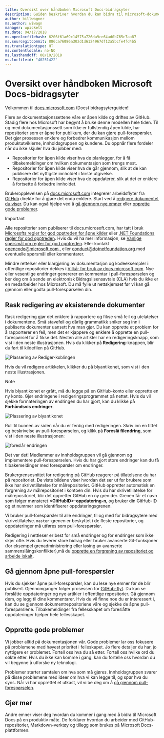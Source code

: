```yaml
---
title: Oversikt over håndboken Microsoft Docs-bidragsyter
description: Guiden beskriver hvordan du kan bidra til Microsoft-dokumentasjonssiden docs.microsoft.com.
author: billwagner
ms.author: wiwagn
manager: wpickett
ms.date: 04/17/2018
ms.openlocfilehash: 6206f61a69c14575a726da9ce64ad0b765c7aa87
ms.sourcegitcommit: 886ca76086a302d1d6124967df12a5bcfe4fd4b5
ms.translationtype: HT
ms.contentlocale: nb-NO
ms.lasthandoff: 08/10/2018
ms.locfileid: "40251422"
---
```

# <a name="microsoft-docs-contributor-guide-overview"></a>Oversikt over håndboken Microsoft Docs-bidragsyter

Velkommen til [docs.microsoft.com](https://docs.microsoft.com) (Docs) bidragsyterguiden!

Flere av dokumentasjonssettene våre er åpen kilde og driftes av GitHub. Stadig flere hos Microsoft har begynt å bruke denne modellen hele tiden. Til og med dokumentasjonssett som ikke er fullstendig åpen kilde, har repositorier som er åpne for publikum, der du kan gjøre pull-forespørsler. Det gjør prosessen enklere og forbedrer kommunikasjon mellom produktutviklerne, innholdsgruppen og kundene. Du oppnår flere fordeler når du ikke skjuler hva du jobber med:

- Repositorier for åpen kilde viser hva de planlegger, for å få tilbakemeldinger om hvilken dokumentasjon som trengs mest.
- Repositorier for åpen kilde viser hva de går gjennom, slik at de kan publisere det nyttigste innholdet i første utgivelse.
- Repositorier for åpen kilde viser hva de oppdaterer, slik at det er enklere å fortsette å forbedre innholdet.

Brukeropplevelsen på [docs.microsoft.com](https://docs.microsoft.com) integrerer arbeidsflyter fra [GitHub](https://github.com) direkte for å gjøre det enda enklere. Start ved å [redigere dokumentet du viser](#quick-edits-to-existing-documents). Du kan også hjelpe ved å [gå gjennom nye emner](#review-open-prs) eller [opprette gode problemer](#create-quality-issues).

> [!IMPORTANT]
> Alle repositorier som publiserer til docs.microsoft.com, har tatt i bruk [Microsofts regler for god opptreden for åpne kilder](https://opensource.microsoft.com/codeofconduct/) eller [.NET Foundations regler for god opptreden](https://dotnetfoundation.org/code-of-conduct). Hvis du vil ha mer informasjon, se [Vanlige spørsmål om regler for god opptreden](https://opensource.microsoft.com/codeofconduct/faq/). Eller kontakt [ opencode@microsoft.com ](mailto:opencode@microsoft.com), eller [ conduct@dotnetfoundation.org ](mailto:conduct@dotnetfoundation.org) med eventuelle spørsmål eller kommentarer.<br>
>
> Mindre rettelser eller klargjøring av dokumentasjon og kodeeksempler i offentlige repositorier dekkes i [Vilkår for bruk av docs.microsoft.com](https://docs.microsoft.com/legal/termsofuse). Nye eller vesentlige endringer genererer en kommentar i pull-forespørselen og ber deg om å sende en elektronisk Bidragslisensavtale (CLA) hvis du ikke er en medarbeider hos Microsoft. Du må fylle ut nettskjemaet før vi kan gå gjennom eller godta pull-forespørselen din.

## <a name="quick-edits-to-existing-documents"></a>Rask redigering av eksisterende dokumenter

Rask redigering gjør det enklere å rapportere og fikse små feil og utelatelser i dokumentene. Små stavefeil og dårlig grammatikk sniker seg inn i publiserte dokumenter uansett hva man gjør. Du kan opprette et problem for å rapporterer en feil, men det er kjappere og enklere å opprette en pull-forespørsel for å fikse det. Nesten alle artikler har en redigeringsknapp, som vist i den neste illustrasjonen. Hvis du klikker på **Redigering**-knappen, blir du ført til kildefilen på GitHub.

![Plassering av Rediger-koblingen](./media/index/edit-article.png)

Hvis du vil redigere artikkelen, klikker du på blyantikonet, som vist i den neste illustrasjonen.

> [!NOTE]
> Hvis blyantikonet er grått, må du logge på en GitHub-konto eller opprette en ny konto. Gjør endringene i redigeringsprogrammet på nettet. Hvis du vil sjekke formateringen av endringen du har gjort, kan du klikke på **Forhåndsvis endringer**.

![Plassering av blyantikonet](./media/index/editicon.png)

Rull til bunnen av siden når du er ferdig med redigeringen. Skriv inn en tittel og beskrivelse av pull-forespørselen, og klikk på **Foreslå filendring**, som vist i den neste illustrasjonen:

![foreslår endringen](./media/index/submit-pull-request.png)

Det var det! Medlemmer av innholdsgruppen vil gå gjennom og implementere pull-forespørselen. Hvis du har gjort store endringer kan du få tilbakemeldinger med forespørsler om endringer.

Brukergrensesnittet for redigering på GitHub reagerer på tillatelsene du har på repositoriet. De viste bildene viser hvordan det ser ut for brukere som ikke har skrivetillatelse for målrepositoriet. GitHub oppretter automatisk en forgrening av målrepositoriet i kontoen din. Hvis du har skrivetillatelse for målrepositoriet, blir det oppretter GitHub en ny gren der. Grenen får et navn som følger mønsteret **\<GitHubID\>-oppdatering-n**, og bruker din GitHub-ID og et nummer som identifiserer oppdateringsgrenen.

Vi bruker pull-forespørsler til alle endringer, til og med for bidragsytere med skrivetillatelse. `master`-grenen er beskyttet i de fleste repositorier, og oppdateringer må utføres som pull-forespørsler.

Redigering i nettleser er best for små endringer og for endringer som ikke skjer ofte. Hvis du leverer store bidrag eller bruker avanserte Git-funksjoner (for eksempel grenadministrering eller løsing av avanserte sammenslåingskonflikter),må du [opprette en forgrening av repositoriet og arbeide lokalt](how-to-write-workflows-major.md).

## <a name="review-open-prs"></a>Gå gjennom åpne pull-forespørsler

Hvis du sjekker åpne pull-forespørsler, kan du lese nye emner før de blir publisert. Gjennomganger følger prosessen for [GitHub-flyt](https://guides.github.com/introduction/flow/). Du kan se forslåtte oppdateringer og nye artikler i offentlige repositorier. Gå gjennom dem, og legg til dine kommentarer. Hvis du vil finne noe du er interessert i, kan du se gjennom dokumentrepositoriene våre og sjekke de åpne pull-forespørslene. Tilbakemeldinger fra fellesskapet om foreslåtte oppdateringer hjelper hele fellesskapet.

## <a name="create-quality-issues"></a>Opprette gode problemer

Vi jobber alltid på dokumentasjonen vår. Gode problemer lar oss fokusere på problemene med høyest prioritet i felleskapet. Jo flere detaljer du har, jo nyttigere er problemet. Fortell oss hva du så etter. Fortell oss hvilke ord du søkte etter. Hvis du ikke kan komme i gang, kan du fortelle oss hvordan du vil begynne å utforske ny teknologi.

Problemer starter samtalen om hva som må gjøres. Innholdsgruppen svarer på disse problemene med ideer om hva vi kan legge til, og spør hva du syns. Når vi har opprettet et utkast, vil vi be deg om å [gå gjennom pull-forespørselen](#review-open-prs).

## <a name="get-more-involved"></a>Gjør mer

Andre emner viser deg hvordan du kommer i gang med å bidra til Microsoft Docs på en produktiv måte. De forklarer hvordan du arbeider med GitHub-repositorier, Markdown-verktøy og tillegg som brukes på Microsoft Docs-plattformen.
